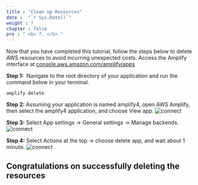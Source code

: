 ```yaml
---
title : "Clean Up Resources"
date :  "`r Sys.Date()`" 
weight : 7
chapter : false
pre : " <b> 7. </b> "
---
```


Now that you have completed this tutorial, follow the steps below to delete AWS resources to avoid incurring unexpected costs.
Access the Amplify interface at [console.aws.amazon.com/amplify/apps](http://console.aws.amazon.com/amplify/apps)

**Step 1:**  Navigate to the root directory of your application and run the command below in your terminal.

```
amplify delete
```

**Step 2:** Assuming your application is named amplify4, open AWS Amplify, then select the amplify4 application, and choose View app.
![connect](/images/7.Clean/image1.png)

**Step 3:** Select App settings → General settings → Manage backends.
![connect](/images/7.Clean/image2.png)

**Step 4:** Select Actions at the top → choose delete app, and wait about 1 minute.
![connect](/images/7.Clean/image3.png)

## **Congratulations on successfully deleting the resources**